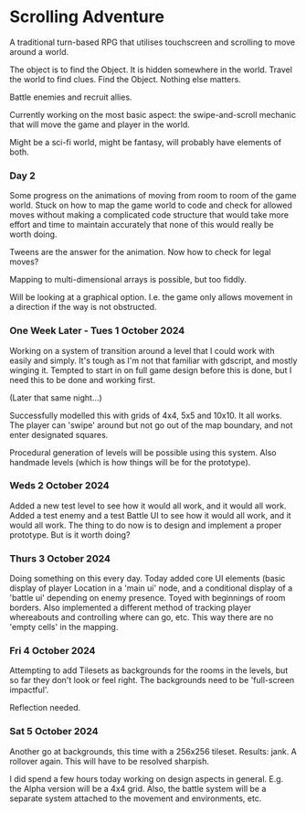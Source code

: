 # Scrolling Adventure

A traditional turn-based RPG that utilises touchscreen and scrolling to move around a world.

The object is to find the Object. It is hidden somewhere in the world. Travel the world to find clues. Find the Object. Nothing else matters.

Battle enemies and recruit allies.

Currently working on the most basic aspect: the swipe-and-scroll mechanic that will move the game and player in the world.

Might be a sci-fi world, might be fantasy, will probably have elements of both.

### Day 2

Some progress on the animations of moving from room to room of the game world. Stuck on how to map the game world to code and check for allowed moves without making a complicated code structure that would take more effort and time to maintain accurately that none of this would really be worth doing.

Tweens are the answer for the animation. Now how to check for legal moves?

Mapping to multi-dimensional arrays is possible, but too fiddly.

Will be looking at a graphical option. I.e. the game only allows movement in a direction if the way is not obstructed.

### One Week Later - Tues 1 October 2024

Working on a system of transition around a level that I could work with easily and simply. It's tough as I'm not that familiar with gdscript, and mostly winging it. Tempted to start in on full game design before this is done, but I need this to be done and working first.

(Later that same night...)

Successfully modelled this with grids of 4x4, 5x5 and 10x10. It all works. The player can 'swipe' around but not go out of the map boundary, and not enter designated squares.

Procedural generation of levels will be possible using this system. Also handmade levels (which is how things will be for the prototype).

### Weds 2 October 2024

Added a new test level to see how it would all work, and it would all work. Added a test enemy and a test Battle UI to see how it would all work, and it would all work. The thing to do now is to design and implement a proper prototype. But is it worth doing?

### Thurs 3 October 2024

Doing something on this every day. Today added core UI elements (basic display of player Location in a 'main ui' node, and a conditional display of a 'battle ui' depending on enemy presence. Toyed with beginnings of room borders. Also implemented a different method of tracking player whereabouts and controlling where can go, etc. This way there are no 'empty cells' in the mapping.

### Fri 4 October 2024

Attempting to add Tilesets as backgrounds for the rooms in the levels, but so far they don't look or feel right. The backgrounds need to be 'full-screen impactful'.

Reflection needed.

### Sat 5 October 2024

Another go at backgrounds, this time with a 256x256 tileset. Results: jank. A rollover again. This will have to be resolved sharpish.

I did spend a few hours today working on design aspects in general. E.g. the Alpha version will be a 4x4 grid. Also, the battle system will be a separate system attached to the movement and environments, etc.
